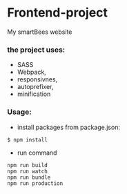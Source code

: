 # Frontend-project
My smartBees website

### the project uses: 

- SASS
- Webpack,
- responsivnes,
- autoprefixer,
- minification


### Usage:

- install packages from package.json:
```
$ npm install
```

- run command
```
npm run build
npm run watch
npm run bundle
npm run production
```
